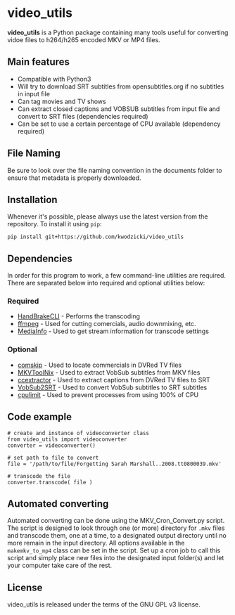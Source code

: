 # video_utils

**video_utils** is a Python package containing many tools useful for converting vidoe files to h264/h265 encoded MKV or MP4 files.

## Main features

* Compatible with Python3
* Will try to download SRT subtitles from opensubtitles.org if no subtitles in input file
* Can tag movies and TV shows
* Can extract closed captions and VOBSUB subtitles from input file and convert to SRT files (dependencies required)
* Can be set to use a certain percentage of CPU available (dependency required)

## File Naming

Be sure to look over the file naming convention in the documents folder to
ensure that metadata is properly downloaded.

## Installation

Whenever it's possible, please always use the latest version from the repository.
To install it using `pip`:

    pip install git+https://github.com/kwodzicki/video_utils

## Dependencies

In order for this program to work, a few command-line utilities are required.
There are separated below into required and optional utilities below:

### Required
* [HandBrakeCLI][handbrake] - Performs the transcoding
* [ffmpeg][ffmpeg]          - Used for cutting comercials, audio downmixing, etc.
* [MediaInfo][mediainfo]    - Used to get stream information for transcode settings

### Optional
* [comskip][comskip]       - Used to locate commercials in DVRed TV files
* [MKVToolNix][mkv]        - Used to extract VobSub subtitles from MKV files
* [ccextractor][ccextract] - Used to extract captions from DVRed TV files to SRT
* [VobSub2SRT][vobsub]     - Used to convert VobSub subtitles to SRT subtitles
* [cpulimit][cpu]          - Used to prevent processes from using 100% of CPU

## Code example

    # create and instance of videoconverter class
    from video_utils import videoconverter
    converter = videoconverter()

    # set path to file to convert
    file = '/path/to/file/Forgetting Sarah Marshall..2008.tt0800039.mkv'

    # transcode the file
    converter.transcode( file )

## Automated converting

Automated converting can be done using the MKV_Cron_Convert.py script. The script
is designed to look through one (or more) directory for `.mkv` files and 
transcode them, one at a time, to a designated output directory until no more
remain in the input directory. All options available in the `makemkv_to_mp4`
class can be set in the script. Set up a cron job to call this script and simply 
place new files into the designated input folder(s) and let your computer take
care of the rest.

## License

video_utils is released under the terms of the GNU GPL v3 license.

[handbrake]: https://handbrake.fr/downloads2.php
[ffmpeg]: https://www.ffmpeg.org/
[mediainfo]: https://mediaarea.net/en/MediaInfo
[cpu]: https://github.com/opsengine/cpulimit
[mkv]: https://mkvtoolnix.download/
[vobsub]: https://github.com/ruediger/VobSub2SRT
[comskip]: https://github.com/erikkaashoek/Comskip
[ccextract]: https://github.com/CCExtractor/ccextractor
